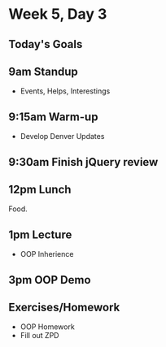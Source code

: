 # Week 5, Day 3

## Today's Goals

## 9am Standup

- Events, Helps, Interestings

## 9:15am Warm-up

- Develop Denver Updates

## 9:30am Finish jQuery review

## 12pm Lunch

Food.

## 1pm Lecture

- OOP Inherience

## 3pm OOP Demo

## Exercises/Homework

- OOP Homework
- Fill out ZPD
